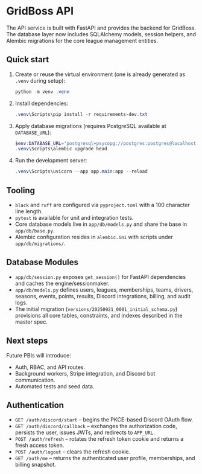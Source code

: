 ﻿# GridBoss API

The API service is built with FastAPI and provides the backend for GridBoss. The database layer now includes SQLAlchemy models, session helpers, and Alembic migrations for the core league management entities.

## Quick start
1. Create or reuse the virtual environment (one is already generated as `.venv` during setup):
   ```powershell
   python -m venv .venv
   ```
2. Install dependencies:
   ```powershell
   .venv\Scripts\pip install -r requirements-dev.txt
   ```
3. Apply database migrations (requires PostgreSQL available at `DATABASE_URL`):
   ```powershell
   $env:DATABASE_URL="postgresql+psycopg://postgres:postgres@localhost:5432/gridboss"
   .venv\Scripts\alembic upgrade head
   ```
4. Run the development server:
   ```powershell
   .venv\Scripts\uvicorn --app app.main:app --reload
   ```

## Tooling
- `black` and `ruff` are configured via `pyproject.toml` with a 100 character line length.
- `pytest` is available for unit and integration tests.
- Core database models live in `app/db/models.py` and share the base in `app/db/base.py`.
- Alembic configuration resides in `alembic.ini` with scripts under `app/db/migrations/`.

## Database Modules
- `app/db/session.py` exposes `get_session()` for FastAPI dependencies and caches the engine/sessionmaker.
- `app/db/models.py` defines users, leagues, memberships, teams, drivers, seasons, events, points, results, Discord integrations, billing, and audit logs.
- The initial migration (`versions/20250921_0001_initial_schema.py`) provisions all core tables, constraints, and indexes described in the master spec.

## Next steps
Future PBIs will introduce:
- Auth, RBAC, and API routes.
- Background workers, Stripe integration, and Discord bot communication.
- Automated tests and seed data.

## Authentication
- `GET /auth/discord/start` – begins the PKCE-based Discord OAuth flow.
- `GET /auth/discord/callback` – exchanges the authorization code, persists the user, issues JWTs, and redirects to `APP_URL`.
- `POST /auth/refresh` – rotates the refresh token cookie and returns a fresh access token.
- `POST /auth/logout` – clears the refresh cookie.
- `GET /auth/me` – returns the authenticated user profile, memberships, and billing snapshot.

